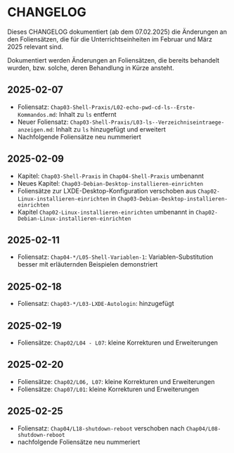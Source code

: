 # CHANGELOG

Dieses CHANGELOG dokumentiert (ab dem 07.02.2025) die Änderungen an den Foliensätzen, die für die Unterrichtseinheiten im Februar und März 2025 relevant sind.

Dokumentiert werden Änderungen an Foliensätzen, die bereits behandelt wurden, bzw. solche, deren Behandlung in Kürze ansteht.

## 2025-02-07

- Foliensatz: `Chap03-Shell-Praxis/L02-echo-pwd-cd-ls--Erste-Kommandos.md`: Inhalt zu `ls` entfernt
- Neuer Foliensatz: `Chap03-Shell-Praxis/L03-ls--Verzeichniseintraege-anzeigen.md`: Inhalt zu `ls` hinzugefügt und erweitert
- Nachfolgende Foliensätze neu nummeriert

## 2025-02-09

- Kapitel: `Chap03-Shell-Praxis` in `Chap04-Shell-Praxis` umbenannt
- Neues Kapitel: `Chap03-Debian-Desktop-installieren-einrichten`
- Foliensätze zur LXDE-Desktop-Konfiguration verschoben aus `Chap02-Linux-installieren-einrichten` in `Chap03-Debian-Desktop-installieren-einrichten`
- Kapitel `Chap02-Linux-installieren-einrichten` umbenannt in `Chap02-Debian-Linux-installieren-einrichten`

## 2025-02-11

- Foliensatz: `Chap04-*/L05-Shell-Variablen-1`: Variablen-Substitution besser mit erläuternden Beispielen demonstriert

## 2025-02-18

- Foliensatz: `Chap03-*/L03-LXDE-Autologin`: hinzugefügt

## 2025-02-19

- Foliensätze: `Chap02/L04 - L07`: kleine Korrekturen und Erweiterungen

## 2025-02-20

- Foliensätze: `Chap02/L06, L07`: kleine Korrekturen und Erweiterungen
- Foliensätze: `Chap07/L01`: kleine Korrekturen und Erweiterungen

## 2025-02-25

- Foliensatz: `Chap04/L18-shutdown-reboot` verschoben nach `Chap04/L08-shutdown-reboot`
- nachfolgende Foliensätze neu nummeriert

